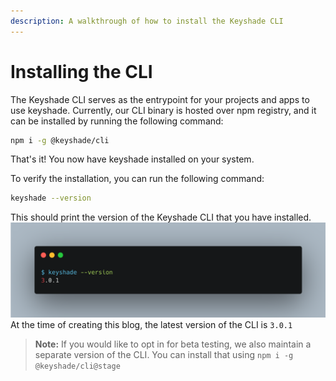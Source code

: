 ```yaml
---
description: A walkthrough of how to install the Keyshade CLI
---
```


# Installing the CLI

The Keyshade CLI serves as the entrypoint for your projects and apps to use keyshade. Currently, our CLI binary is hosted over npm registry, and it can be installed by running the following command:

```sh
npm i -g @keyshade/cli
```

That's it! You now have keyshade installed on your system.

To verify the installation, you can run the following command:

```sh
keyshade --version
```

This should print the version of the Keyshade CLI that you have installed.
![keyshade-cli](../../blob/keyshade-version.png) At the time of creating this blog, the latest version of the CLI is `3.0.1`

> **Note:** If you would like to opt in for beta testing, we also maintain a separate version of the CLI. You can install that using `npm i -g @keyshade/cli@stage`
